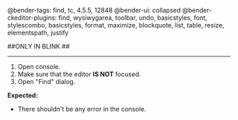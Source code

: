 @bender-tags: find, tc, 4.5.5, 12848
@bender-ui: collapsed
@bender-ckeditor-plugins: find, wysiwygarea, toolbar, undo, basicstyles, font, stylescombo, basicstyles, format, maximize, blockquote, list, table, resize, elementspath, justify

##ONLY IN BLINK ##

----

1. Open console.
2. Make sure that the editor **IS NOT** focused.
3. Open "Find" dialog.

**Expected:**
* There shouldn't be any error in the console.
